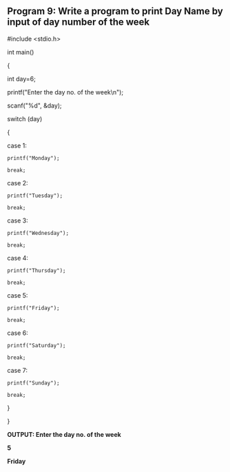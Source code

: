 ## Program 9: Write a program to print Day Name by input of day number of the week

#include <stdio.h>

int main()

{

int day=6;

printf("Enter the day no. of the week\n");

scanf("%d", &day);

switch (day) 

{

  case 1:
  
    printf("Monday");
    
    break;
    
  case 2:
  
    printf("Tuesday");
    
    break;
    
  case 3:
  
    printf("Wednesday");
    
    break;
    
  case 4:
  
    printf("Thursday");
    
    break;
    
  case 5:
  
    printf("Friday");
    
    break;
    
  case 6:
  
    printf("Saturday");
    
    break;
    
  case 7:
  
    printf("Sunday");
    
    break;
    
}

}

**OUTPUT: Enter the day no. of the week**

**5**

**Friday**
